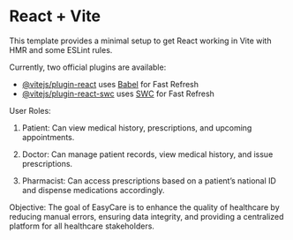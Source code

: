 # React + Vite

This template provides a minimal setup to get React working in Vite with HMR and some ESLint rules.

Currently, two official plugins are available:

- [@vitejs/plugin-react](https://github.com/vitejs/vite-plugin-react/blob/main/packages/plugin-react/README.md) uses [Babel](https://babeljs.io/) for Fast Refresh
- [@vitejs/plugin-react-swc](https://github.com/vitejs/vite-plugin-react-swc) uses [SWC](https://swc.rs/) for Fast Refresh

User Roles:

1. Patient: Can view medical history, prescriptions, and upcoming appointments.


2. Doctor: Can manage patient records, view medical history, and issue prescriptions.


3. Pharmacist: Can access prescriptions based on a patient’s national ID and dispense medications accordingly.



Objective: The goal of EasyCare is to enhance the quality of healthcare by reducing manual errors, ensuring data integrity, and providing a centralized platform for all healthcare stakeholders.
